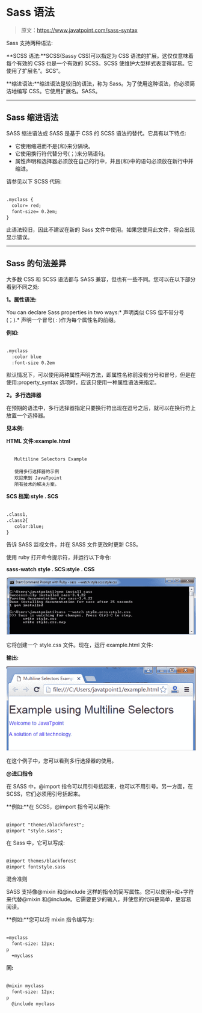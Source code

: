 # Sass 语法

> 原文：<https://www.javatpoint.com/sass-syntax>

Sass 支持两种语法:

**SCSS 语法:**SCSS(Sassy CSS)可以指定为 CSS 语法的扩展。这仅仅意味着每个有效的 CSS 也是一个有效的 SCSS。SCSS 使维护大型样式表变得容易。它使用了扩展名”。SCS”。

**缩进语法:**缩进语法是较旧的语法，称为 Sass。为了使用这种语法，你必须简洁地编写 CSS。它使用扩展名。SASS。

* * *

## Sass 缩进语法

SASS 缩进语法或 SASS 是基于 CSS 的 SCSS 语法的替代。它具有以下特点:

*   它使用缩进而不是{和}来分隔块。
*   它使用换行符代替分号(；)来分隔语句。
*   属性声明和选择器必须放在自己的行中，并且{和}中的语句必须放在新行中并缩进。

请参见以下 SCSS 代码:

```

.myclass {
  color= red;
  font-size= 0.2em;
}

```

此语法较旧，因此不建议在新的 Sass 文件中使用。如果您使用此文件，将会出现显示错误。

* * *

## Sass 的句法差异

大多数 CSS 和 SCSS 语法都与 SASS 兼容，但也有一些不同。您可以在以下部分看到不同之处:

**1。属性语法:**

You can declare Sass properties in two ways:*   声明类似 CSS 但不带分号(；).*   声明一个冒号( : )作为每个属性名的前缀。

**例如:**

```

.myclass
  :color blue
  :font-size 0.2em 

```

默认情况下，可以使用两种属性声明方法，即属性名称前没有分号和冒号，但是在使用:property_syntax 选项时，应该只使用一种属性语法来指定。

**2。多行选择器**

在预期的语法中，多行选择器指定只要换行符出现在逗号之后，就可以在换行符上放置一个选择器。

**见本例:**

**HTML 文件:example.html**

```

   Multiline Selectors Example

   使用多行选择器的示例
   欢迎来到 JavaTpoint
   所有技术的解决方案。

```

**SCS 档案:style . SCS**

```

.class1,
.class2{
   color:blue;
} 

```

告诉 SASS 监视文件，并在 SASS 文件更改时更新 CSS。

使用 ruby 打开命令提示符，并运行以下命令:

**sass-watch style . SCS:style . CSS**

![Sass Syntax1](img/8844e9e50e8e2223b5013d1a997a9aed.png)

它将创建一个 style.css 文件。现在，运行 example.html 文件:

**输出:**

![Sass Syntax2](img/1c9094f9d80a44e0d82d71ce7c787304.png)

在这个例子中，您可以看到多行选择器的使用。

**@进口指令**

在 SASS 中，@import 指令可以用引号括起来，也可以不用引号。另一方面，在 SCSS，它们必须用引号括起来。

**例如:**在 SCSS，@import 指令可以用作:

```

@import "themes/blackforest";
@import "style.sass";

```

在 Sass 中，它可以写成:

```

@import themes/blackforest
@import fontstyle.sass

```

混合准则

SASS 支持像@mixin 和@include 这样的指令的简写属性。您可以使用=和+字符来代替@mixin 和@include。它需要更少的输入，并使您的代码更简单，更容易阅读。

**例如:**您可以将 mixin 指令编写为:

```

=myclass
  font-size: 12px;
p
  +myclass

```

**同:**

```

@mixin myclass
  font-size: 12px;
p
  @include myclass

```